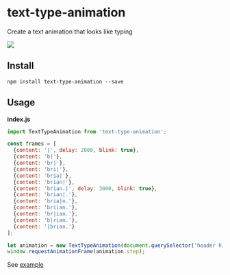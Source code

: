 # text-type-animation

Create a text animation that looks like typing

![](https://user-images.githubusercontent.com/712014/29747795-5b3c52e2-8aba-11e7-9c7e-c0aa23afcb75.gif)

## Install

```
npm install text-type-animation --save
```

## Usage

**index.js**

```js
import TextTypeAnimation from 'text-type-animation';

const frames = [
  {content: '|', delay: 2000, blink: true},
  {content: 'b|'},
  {content: 'br|'},
  {content: 'bri|'},
  {content: 'bria|'},
  {content: 'brian|'},
  {content: 'brian.|', delay: 3000, blink: true},
  {content: 'brian|.'},
  {content: 'bria|n.'},
  {content: 'bri|an.'},
  {content: 'br|ian.'},
  {content: 'b|rian.'},
  {content: '|brian.'}
];

let animation = new TextTypeAnimation(document.querySelector('header h1'), frames);
window.requestAnimationFrame(animation.step);
```

See [example](#)
